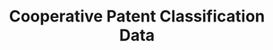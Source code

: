 ---
layout: default
bigquery: https://console.cloud.google.com/bigquery?p=patents-public-data&d=cpc&page=dataset
citation: '“Cooperative Patent Classification” by the EPO and USPTO, for public use. '
contributors: EPO, USPTO
cost: None
description: Cooperative Patent Classification Data contains the scheme and definitions
  of the Cooperative Patent Classification system for classifying patent documents.
  The CPC is the result of a partnership between the EPO and the USPTO in their joint
  effort to develop a common, internationally compatible classification system for
  technical documents, in particular patent publications, which will be used by both
  offices in the patent granting process
documentation: https://www.cooperativepatentclassification.org/cpcSchemeAndDefinitions
last_edit: 04/10/2022, 04:30:02
location: https://www.cooperativepatentclassification.org/index
maintained_by: USPTO, EPO
schema_fields:
- title_full
- residual_references
- breakdown_code
- informativeReferences
- ipcConcordant
- applicationReferences
- parents
- child_groups
- synonyms
- breakdownCode
- residualReferences
- titlePart
- not_allocatable
- date_revised
- informative_references
- additional_only
- status
- symbol
- titleFull
- childGroups
- notAllocatable
- glossary
- level
- sizeCache
- limitingReferences
- definition
- children
- ipc_concordant
- dateRevised
- title_part
- limiting_references
- application_references
shortname: cooperative_patent_classification
tags:
- patents
- science
title: Cooperative Patent Classification Data
uuid: 984374a7-16e9-4b35-9445-458daceb01bf
---